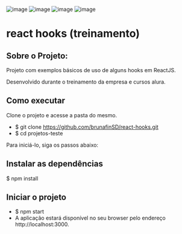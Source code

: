 ![image](https://user-images.githubusercontent.com/79814692/123655019-0083b600-d805-11eb-8295-e51c29728b6d.png)
![image](https://user-images.githubusercontent.com/79814692/123655081-0da0a500-d805-11eb-82ad-3c8cc37652dc.png)
![image](https://user-images.githubusercontent.com/79814692/123655157-1c875780-d805-11eb-959a-aeb547efca2b.png)
![image](https://user-images.githubusercontent.com/79814692/123655506-6bcd8800-d805-11eb-8ae1-06cf2095a56c.png)

# react hooks (treinamento)

## Sobre o Projeto:
Projeto com exemplos básicos de uso de alguns hooks em ReactJS.

Desenvolvido durante o treinamento da empresa e cursos alura.

## Como executar
Clone o projeto e acesse a pasta do mesmo.

- $ git clone https://github.com/brunafinSD/react-hooks.git
- $ cd projetos-teste

Para iniciá-lo, siga os passos abaixo:

## Instalar as dependências
$ npm install

## Iniciar o projeto
- $ npm start
- A aplicação estará disponível no seu browser pelo endereço http://localhost:3000.
